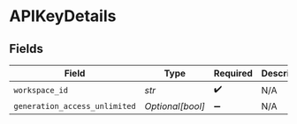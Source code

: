 # APIKeyDetails


## Fields

| Field                         | Type                          | Required                      | Description                   |
| ----------------------------- | ----------------------------- | ----------------------------- | ----------------------------- |
| `workspace_id`                | *str*                         | :heavy_check_mark:            | N/A                           |
| `generation_access_unlimited` | *Optional[bool]*              | :heavy_minus_sign:            | N/A                           |